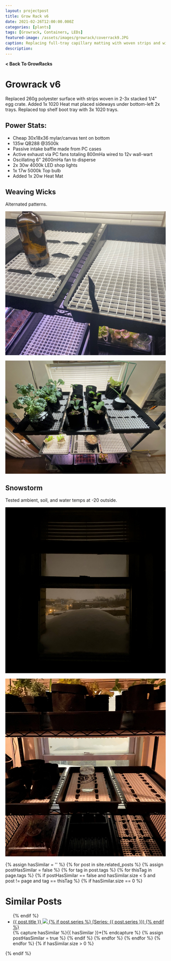 ```yaml
---
layout: projectpost
title: Grow Rack v6
date: 2021-02-26T12:00:00.000Z
categories: [plants]
tags: [Growrack, Containers, LEDs]
featured-image: /assets/images/growrack/coverrack9.JPG
caption: Replacing full-tray capillary matting with woven strips and winterizing
description:
---
```

<a href='/growrack.html' style="text-decoration: none; font-weight: bolder;" class='breadcrumb'> < Back To GrowRacks</a>

# Growrack v6
Replaced 260g polyester surface with strips woven in 2-3x stacked 1/4" egg crate. Added 1x 1020 Heat mat placed sideways under bottom-left 2x trays. Replaced top shelf boot tray with 3x 1020 trays.
 
## Power Stats:
- Cheap 30x18x36 mylar/canvas tent on bottom 
- 135w QB288 @3500k
- Passive intake baffle made from PC cases
- Active exhaust via PC fans totaling 800mHa wired to 12v wall-wart
- Oscillating 6" 2600mHa fan to disperse
- 2x 30w 4000k LED shop lights
- 1x 17w 5000k Top bulb
- Added 1x 20w Heat Mat
 
## Weaving Wicks
 
Alternated patterns.
 
<a data-fancybox="gallery" href="/assets/images/growrack/rackv6_2.JPG"><img class="projectimage" src="/assets/images/growrack/rackv6_2.JPG"></a>
 
<a data-fancybox="gallery" href="/assets/images/growrack/rackv6_3.JPG"><img class="projectimage" src="/assets/images/growrack/rackv6_3.JPG"></a>
 
## Snowstorm
 
Tested ambient, soil, and water temps at -20 outside.
 
<a data-fancybox="gallery" href="/assets/images/growrack/rackv6_5.JPG"><img class="projectimage" src="/assets/images/growrack/rackv6_5.JPG"></a>
 
<a data-fancybox="gallery" href="/assets/images/growrack/rackv6_4.JPG"><img class="projectimage" src="/assets/images/growrack/rackv6_4.JPG"></a>
 
{% assign hasSimilar = '' %}
{% for post in site.related_posts %}
{% assign postHasSimilar = false %}
{% for tag in post.tags %}
{% for thisTag in page.tags %}
{% if postHasSimilar == false and hasSimilar.size < 5 and post != page and tag == thisTag %}
{% if hasSimilar.size == 0 %}
# Similar Posts
<ul>
{% endif %}
<li class="relatedPost">
<a href="{{ site.url }}{{ post.url }}">{{ post.title }}
<img src="{{ post.featured-image }}" class='postlistimage' />
{% if post.series %}
(Series: {{ post.series }})
{% endif %}
</a>
</li>
{% capture hasSimilar %}{{ hasSimilar }}*{% endcapture %}
{% assign postHasSimilar = true %}
{% endif %}
{% endfor %}
{% endfor %}
{% endfor %}
{% if hasSimilar.size > 0 %}
</ul>
{% endif %}
 
 
 


